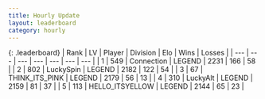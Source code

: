 ```yaml
---
title: Hourly Update
layout: leaderboard
category: hourly
---
```


{: .leaderboard}
| Rank | LV | Player | Division | Elo | Wins | Losses |
| --- | --- | --- | --- | --- | --- | --- |
| <span data-change="0">1</span> | 549 | <span title="ID: 539711">Connection</span> | LEGEND | <span data-change="-17">2231</span> | <span data-change="3">166</span> | <span data-change="2">58</span> |
| <span data-change="0">2</span> | 802 | <span title="ID: 498412">LuckySpin</span> | LEGEND | <span data-change="0">2182</span> | <span data-change="0">122</span> | <span data-change="0">54</span> |
| <span data-change="0">3</span> | 67 | <span title="ID: 528133">THINK_ITS_PINK</span> | LEGEND | <span data-change="0">2179</span> | <span data-change="0">56</span> | <span data-change="0">13</span> |
| <span data-change="0">4</span> | 310 | <span title="ID: 512212">LuckyAlt</span> | LEGEND | <span data-change="0">2159</span> | <span data-change="0">81</span> | <span data-change="0">37</span> |
| <span data-change="0">5</span> | 113 | <span title="ID: 528147">HELLO_ITSYELLOW</span> | LEGEND | <span data-change="0">2144</span> | <span data-change="0">65</span> | <span data-change="0">23</span> |